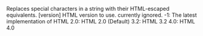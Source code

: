 Replaces special characters in a string with their
        HTML-escaped equivalents.
        [version]
            HTML version to use. currently ignored.
            -1: The latest implementation of HTML
            2.0: HTML 2.0 (Default)
            3.2: HTML 3.2
            4.0: HTML 4.0